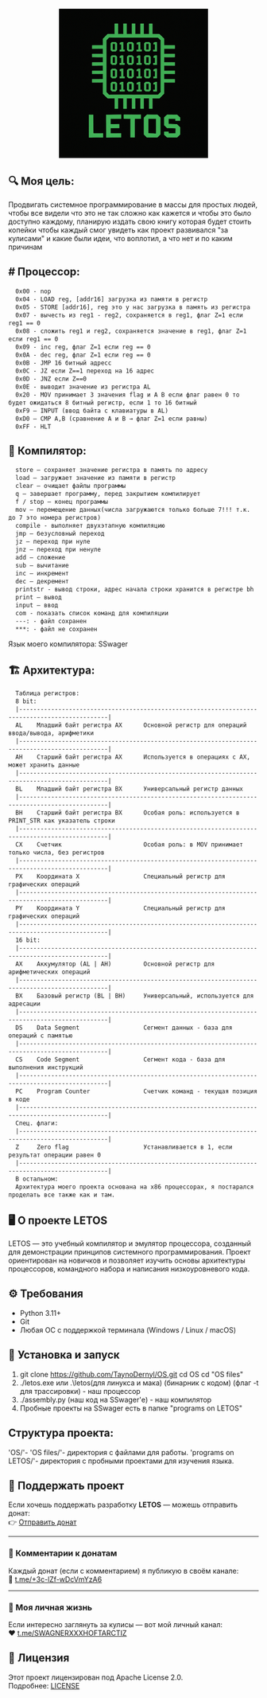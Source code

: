
<p align="center">
  <img src="Letoslogo.png" alt="LETOS" width="300">
</p>

## 🔍 Моя цель:

Продвигать системное программирование в массы для простых людей, чтобы все видели что это не так сложно как кажется и чтобы это было доступно каждому, планирую издать свою книгу которая будет стоить копейки чтобы каждый смог увидеть как проект развивался "за кулисами" и какие были идеи, что воплотил, а что нет и по каким причинам

## # Процессор:

      0x00 - nop
      0x04 - LOAD reg, [addr16] загрузка из памяти в регистр
      0x05 - STORE [addr16], reg это у нас загрузка в память из регистра
      0х07 - вычесть из reg1 - reg2, сохраняется в reg1, флаг Z=1 если reg1 == 0
      0х08 - сложить reg1 и reg2, сохраняется значение в reg1, флаг Z=1 если reg1 == 0
      0х09 - inc reg, флаг Z=1 если reg == 0
      0x0A - dec reg, флаг Z=1 если reg == 0
      0x0B - JMP 16 битный адресс
      0х0С - JZ если Z==1 переход на 16 адрес
      0х0D - JNZ если Z==0
      0x0E - выводит значение из регистра АL
      0x20 - MOV принимает 3 значения flag и A B если флаг равен 0 то будет ожидаться 8 битный регистр, если 1 то 16 битный
      0xF9 – INPUT (ввод байта с клавиатуры в AL)
      0xD0 – CMP A,B (сравнение A и B → флаг Z=1 если равны)
      0хFF - HLT

## 📖 Компилятор:

      store — сохраняет значение регистра в память по адресу
      load — загружает значение из памяти в регистр
      clear — очищает файлы программы
      q — завершает программу, перед закрытием компилирует
      f / stop — конец программы
      mov — перемещение данных(числа загружаются только больше 7!!! т.к. до 7 это номера регистров)
      compile - выполняет двухэтапную компиляцию
      jmp — безусловный переход
      jz — переход при нуле
      jnz — переход при ненуле
      add — сложение
      sub — вычитание
      inc — инкремент
      dec — декремент
      printstr - вывод строки, адрес начала строки хранится в регистре bh
      print — вывод
      input — ввод
      com - показать список команд для компиляции
      ---: - файл сохранен
      ***: - файл не сохранен

Язык моего компилятора: SSwager

## 🏗️ Архитектура:
      Таблица регистров:
      8 bit:
      |-----------------------------------------------------------------------------------------------|
      AL    Младший байт регистра AX      Основной регистр для операций ввода/вывода, арифметики
      |-----------------------------------------------------------------------------------------------|
      AH    Старший байт регистра AX      Используется в операциях с AX, может хранить данные
      |-----------------------------------------------------------------------------------------------|
      BL    Младший байт регистра BX      Универсальный регистр данных
      |-----------------------------------------------------------------------------------------------|
      BH    Старший байт регистра BX      Особая роль: используется в PRINT_STR как указатель строки
      |-----------------------------------------------------------------------------------------------|
      CX    Счетчик                       Особая роль: в MOV принимает только числа, без регистров
      |-----------------------------------------------------------------------------------------------|
      PX    Координата X                  Специальный регистр для графических операций
      |-----------------------------------------------------------------------------------------------|
      PY    Координата Y                  Специальный регистр для графических операций
      |-----------------------------------------------------------------------------------------------|
      16 bit:
      |-----------------------------------------------------------------------------------------------|
      AX    Аккумулятор (AL | AH)         Основной регистр для арифметических операций
      |-----------------------------------------------------------------------------------------------|
      BX    Базовый регистр (BL | BH)     Универсальный, используется для адресации
      |-----------------------------------------------------------------------------------------------|
      DS    Data Segment                  Сегмент данных - база для операций с памятью
      |-----------------------------------------------------------------------------------------------|
      CS    Code Segment                  Сегмент кода - база для выполнения инструкций
      |-----------------------------------------------------------------------------------------------|
      PC    Program Counter               Счетчик команд - текущая позиция в коде
      |-----------------------------------------------------------------------------------------------|
      Спец. флаги:
      |-----------------------------------------------------------------------------------------------|
      Z     Zero flag                     Устанавливается в 1, если результат операции равен 0
      |-----------------------------------------------------------------------------------------------|
      В остальном:
      Архитектура моего проекта основана на x86 процессорах, я постарался проделать все также как и там.

## 🖥️ О проекте LETOS

LETOS — это учебный компилятор и эмулятор процессора, созданный для демонстрации принципов системного программирования. 
Проект ориентирован на новичков и позволяет изучить основы архитектуры процессоров, командного набора и написания низкоуровневого кода.

## ⚙️ Требования

- Python 3.11+
- Git
- Любая ОС с поддержкой терминала (Windows / Linux / macOS)

## 🚀 Установка и запуск

1. git clone https://github.com/TaynoDernyl/OS.git
   cd OS cd "OS files"
2. ./letos.exe или .\letos(для линукса и мака) (бинарник с кодом) (флаг -t для трассировки) - наш процессор
3. ./assembly.py (наш код на SSwager'е) - наш компилятор
4. Пробные проекты на SSwager есть в папке "programs on LETOS"

## Структура проекта:
'OS/'-
'OS files/'- директория с файлами для работы.
'programs on LETOS/'- директория с пробными проектами для изучения языка.

## 💸 Поддержать проект

Если хочешь поддержать разработку **LETOS** — можешь отправить донат:  
👉 [Отправить донат](https://t.me/send?start=IVx2Bdjsc4ma)

---

### 💬 Комментарии к донатам
Каждый донат (если с комментарием) я публикую в своём канале:  
📢 [t.me/+3c-lZf-wDcVmYzA6](https://t.me/+3c-lZf-wDcVmYzA6)

---

### 🧠 Моя личная жизнь
Если интересно заглянуть за кулисы — вот мой личный канал:  
❤️ [t.me/SWAGNERXXXHOFTARCTIZ](https://t.me/SWAGNERXXX)

## 📄 Лицензия
Этот проект лицензирован под Apache License 2.0.  
Подробнее: [LICENSE](https://www.apache.org/licenses/LICENSE-2.0.txt)
